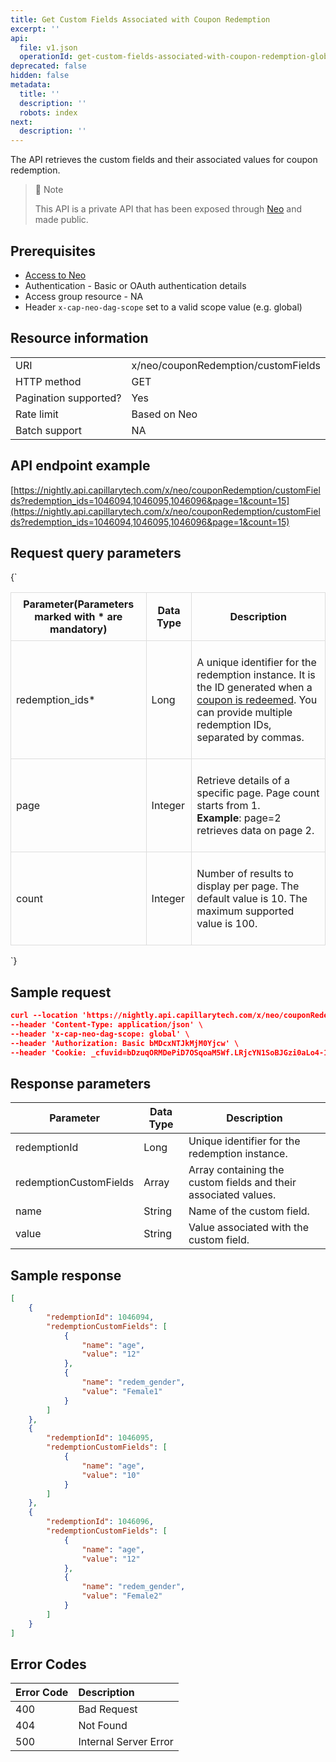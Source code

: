 ```yaml
---
title: Get Custom Fields Associated with Coupon Redemption
excerpt: ''
api:
  file: v1.json
  operationId: get-custom-fields-associated-with-coupon-redemption-global
deprecated: false
hidden: false
metadata:
  title: ''
  description: ''
  robots: index
next:
  description: ''
---
```

The API retrieves the custom fields and their associated values for coupon redemption.

> 🚧 Note
> 
> This API is a private API that has been exposed through [Neo](https://docs.capillarytech.com/docs/neo-quick-start) and made public.

## Prerequisites

-   [Access to Neo](https://docs.capillarytech.com/docs/access-management-neo#enabling-neo-extension-access--user-roles)
-   Authentication - Basic or OAuth authentication details
-   Access group resource - NA
-   Header `x-cap-neo-dag-scope` set to a valid scope value (e.g. global)

## Resource information

|                       |                                     |
| :-------------------- | :---------------------------------- |
| URI                   | x/neo/couponRedemption/customFields |
| HTTP method           | GET                                 |
| Pagination supported? | Yes                                 |
| Rate limit            | Based on Neo                        |
| Batch support         | NA                                  |

## API endpoint example

[https://nightly.api.capillarytech.com/x/neo/couponRedemption/customFields?redemption_ids=1046094,1046095,1046096&page=1&count=15](https://nightly.api.capillarytech.com/x/neo/couponRedemption/customFields?redemption_ids=1046094,1046095,1046096&page=1&count=15)

## Request query parameters

<HTMLBlock>{`
<table style="width: 100%; border-collapse: collapse;">
<thead>
<tr>
  <th style="border: 1px solid #ddd; padding: 8px;"><strong>Parameter</strong>(Parameters marked with * are mandatory)</th>
  <th style="border: 1px solid #ddd; padding: 8px;"><strong>Data Type</strong></th>
  <th style="border: 1px solid #ddd; padding: 8px;"><strong>Description</strong></th>
</tr>
</thead>
<tbody>
<tr>
  <td style="border: 1px solid #ddd; padding: 8px;"><p>redemption_ids*</p>
</td>
  <td style="border: 1px solid #ddd; padding: 8px;"><p>Long</p>
</td>
  <td style="border: 1px solid #ddd; padding: 8px;"><p>A unique identifier for the redemption instance. It is the ID generated when a <a href="https://docs.capillarytech.com/reference/redeem-single-coupon">coupon is redeemed</a>. You can provide multiple redemption IDs, separated by commas.</p>
</td>
</tr>
<tr>
  <td style="border: 1px solid #ddd; padding: 8px;"><p>page</p>
</td>
  <td style="border: 1px solid #ddd; padding: 8px;"><p>Integer</p>
</td>
  <td style="border: 1px solid #ddd; padding: 8px;"><p>Retrieve details of a specific page. Page count starts from 1.<br><strong>Example</strong>: page=2 retrieves data on page 2.</p>
</td>
</tr>
<tr>
  <td style="border: 1px solid #ddd; padding: 8px;"><p>count</p>
</td>
  <td style="border: 1px solid #ddd; padding: 8px;"><p>Integer</p>
</td>
  <td style="border: 1px solid #ddd; padding: 8px;"><p>Number of results to display per page. The default value is 10. The maximum supported value is 100.</p>
</td>
</tr>
</tbody>
</table>
`}</HTMLBlock>

## Sample request

```json Sample request
curl --location 'https://nightly.api.capillarytech.com/x/neo/couponRedemption/customFields?redemption_ids=1046094%2C1046095%2C1046096&page=1&count=15' \
--header 'Content-Type: application/json' \
--header 'x-cap-neo-dag-scope: global' \
--header 'Authorization: Basic bMDcxNTJkMjM0Yjcw' \
--header 'Cookie: _cfuvid=bDzuqORMDePiD7OSqoaM5Wf.LRjcYN1SoBJGzi0aLo4-1749727061901-0.0.1.1-604800000'
```

## Response parameters

| Parameter              | Data Type | Description                                                     |
| ---------------------- | --------- | --------------------------------------------------------------- |
| redemptionId           | Long      | Unique identifier for the redemption instance.                  |
| redemptionCustomFields | Array     | Array containing the custom fields and their associated values. |
| name                   | String    | Name of the custom field.                                       |
| value                  | String    | Value associated with the custom field.                         |

## Sample response

```json Sample Response
[
    {
        "redemptionId": 1046094,
        "redemptionCustomFields": [
            {
                "name": "age",
                "value": "12"
            },
            {
                "name": "redem_gender",
                "value": "Female1"
            }
        ]
    },
    {
        "redemptionId": 1046095,
        "redemptionCustomFields": [
            {
                "name": "age",
                "value": "10"
            }
        ]
    },
    {
        "redemptionId": 1046096,
        "redemptionCustomFields": [
            {
                "name": "age",
                "value": "12"
            },
            {
                "name": "redem_gender",
                "value": "Female2"
            }
        ]
    }
]
```

## Error Codes

| Error Code | Description           |
| :--------- | :-------------------- |
| 400        | Bad Request           |
| 404        | Not Found             |
| 500        | Internal Server Error |